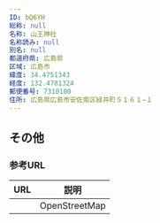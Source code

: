 ```yaml
---
ID: bQ6YH
総称: null
名称: 山王神社
名称読み: null
別名: null
都道府県: 広島県
区域: 広島市
緯度: 34.4751343
経度: 132.4781324
郵便番号: 7310100
住所: 広島県広島市安佐南区緑井町５１６１−１
---
```


## その他

### 参考URL

| URL | 説明          |
| --- | ------------- |
|     | OpenStreetMap |
